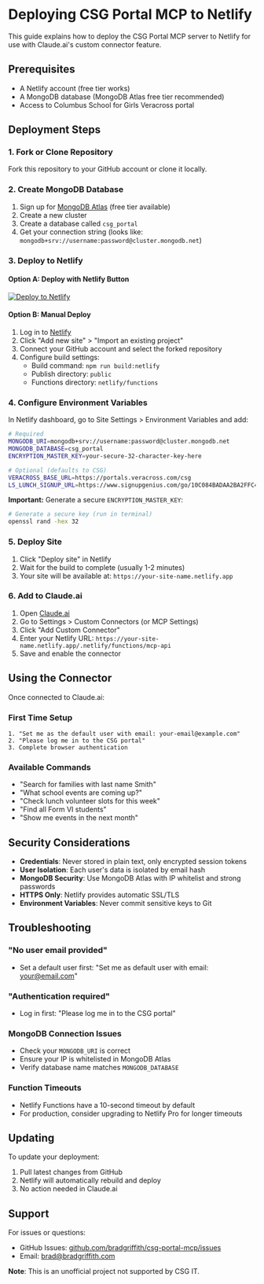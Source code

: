 # Deploying CSG Portal MCP to Netlify

This guide explains how to deploy the CSG Portal MCP server to Netlify for use with Claude.ai's custom connector feature.

## Prerequisites

- A Netlify account (free tier works)
- A MongoDB database (MongoDB Atlas free tier recommended)
- Access to Columbus School for Girls Veracross portal

## Deployment Steps

### 1. Fork or Clone Repository

Fork this repository to your GitHub account or clone it locally.

### 2. Create MongoDB Database

1. Sign up for [MongoDB Atlas](https://www.mongodb.com/cloud/atlas) (free tier available)
2. Create a new cluster
3. Create a database called `csg_portal`
4. Get your connection string (looks like: `mongodb+srv://username:password@cluster.mongodb.net`)

### 3. Deploy to Netlify

#### Option A: Deploy with Netlify Button
[![Deploy to Netlify](https://www.netlify.com/img/deploy/button.svg)](https://app.netlify.com/start/deploy?repository=https://github.com/bradgriffith/csg-portal-mcp)

#### Option B: Manual Deploy
1. Log in to [Netlify](https://app.netlify.com)
2. Click "Add new site" > "Import an existing project"
3. Connect your GitHub account and select the forked repository
4. Configure build settings:
   - Build command: `npm run build:netlify`
   - Publish directory: `public`
   - Functions directory: `netlify/functions`

### 4. Configure Environment Variables

In Netlify dashboard, go to Site Settings > Environment Variables and add:

```bash
# Required
MONGODB_URI=mongodb+srv://username:password@cluster.mongodb.net
MONGODB_DATABASE=csg_portal
ENCRYPTION_MASTER_KEY=your-secure-32-character-key-here

# Optional (defaults to CSG)
VERACROSS_BASE_URL=https://portals.veracross.com/csg
LS_LUNCH_SIGNUP_URL=https://www.signupgenius.com/go/10C084BADAA2BA2FFC43-57722061-lslunch#/
```

**Important:** Generate a secure `ENCRYPTION_MASTER_KEY`:
```bash
# Generate a secure key (run in terminal)
openssl rand -hex 32
```

### 5. Deploy Site

1. Click "Deploy site" in Netlify
2. Wait for the build to complete (usually 1-2 minutes)
3. Your site will be available at: `https://your-site-name.netlify.app`

### 6. Add to Claude.ai

1. Open [Claude.ai](https://claude.ai)
2. Go to Settings > Custom Connectors (or MCP Settings)
3. Click "Add Custom Connector"
4. Enter your Netlify URL: `https://your-site-name.netlify.app/.netlify/functions/mcp-api`
5. Save and enable the connector

## Using the Connector

Once connected to Claude.ai:

### First Time Setup
```
1. "Set me as the default user with email: your-email@example.com"
2. "Please log me in to the CSG portal"
3. Complete browser authentication
```

### Available Commands
- "Search for families with last name Smith"
- "What school events are coming up?"
- "Check lunch volunteer slots for this week"
- "Find all Form VI students"
- "Show me events in the next month"

## Security Considerations

- **Credentials**: Never stored in plain text, only encrypted session tokens
- **User Isolation**: Each user's data is isolated by email hash
- **MongoDB Security**: Use MongoDB Atlas with IP whitelist and strong passwords
- **HTTPS Only**: Netlify provides automatic SSL/TLS
- **Environment Variables**: Never commit sensitive keys to Git

## Troubleshooting

### "No user email provided"
- Set a default user first: "Set me as default user with email: your@email.com"

### "Authentication required"
- Log in first: "Please log me in to the CSG portal"

### MongoDB Connection Issues
- Check your `MONGODB_URI` is correct
- Ensure your IP is whitelisted in MongoDB Atlas
- Verify database name matches `MONGODB_DATABASE`

### Function Timeouts
- Netlify Functions have a 10-second timeout by default
- For production, consider upgrading to Netlify Pro for longer timeouts

## Updating

To update your deployment:

1. Pull latest changes from GitHub
2. Netlify will automatically rebuild and deploy
3. No action needed in Claude.ai

## Support

For issues or questions:
- GitHub Issues: [github.com/bradgriffith/csg-portal-mcp/issues](https://github.com/bradgriffith/csg-portal-mcp/issues)
- Email: brad@bradgriffith.com

**Note**: This is an unofficial project not supported by CSG IT.